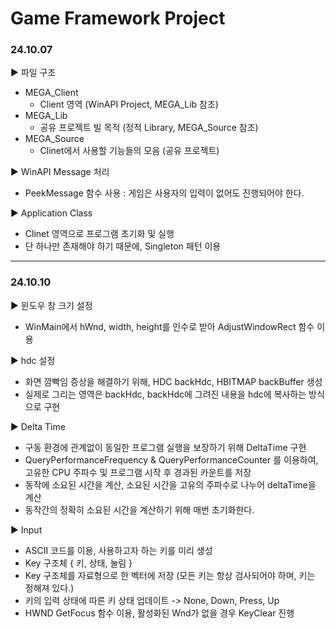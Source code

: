 # Game Framework Project 

### 24.10.07
▶ 파일 구조
  - MEGA_Client 
    - Client 영역 (WinAPI Project, MEGA_Lib 참조)
  - MEGA_Lib 
    - 공유 프로젝트 빌 목적 (정적 Library, MEGA_Source 참조)
  - MEGA_Source 
    - Clinet에서 사용할 기능들의 모음 (공유 프로젝트)

▶ WinAPI Message 처리
  - PeekMessage 함수 사용 : 게임은 사용자의 입력이 없어도 진행되어야 한다.   

▶ Application Class
  - Clinet 영역으로 프로그램 초기화 및 실행
  - 단 하나만 존재해야 하기 때문에, Singleton 패턴 이용   

***

### 24.10.10
▶ 윈도우 창 크기 설정
  - WinMain에서 hWnd, width, height를 인수로 받아 AdjustWindowRect 함수 이용
    
▶ hdc 설정
  - 화면 깜빡임 증상을 해결하기 위해, HDC backHdc, HBITMAP backBuffer 생성
  - 실제로 그리는 영역은 backHdc, backHdc에 그려진 내용을 hdc에 복사하는 방식으로 구현

▶ Delta Time
  - 구동 환경에 관계없이 동일한 프로그램 실행을 보장하기 위해 DeltaTime 구현
  - QueryPerformanceFrequency & QueryPerformanceCounter 를 이용하여, 고유한 CPU 주파수 및 프로그램 시작 후 경과된 카운트를 저장
  - 동작에 소요된 시간을 계산, 소요된 시간을 고유의 주파수로 나누어 deltaTime을 계산
  - 동작간의 정확히 소요된 시간을 계산하기 위해 매번 초기화한다.

▶ Input
  - ASCII 코드를 이용, 사용하고자 하는 키를 미리 생성
  - Key 구조체 { 키, 상태, 눌림 }
  - Key 구조체를 자료형으로 한 벡터에 저장 (모든 키는 항상 검사되어야 하며, 키는 정해져 있다.)
  - 키의 입력 상태에 따른 키 상태 업데이트 -> None, Down, Press, Up
  -  HWND GetFocus 함수 이용, 활성화된 Wnd가 없을 경우 KeyClear 진행
